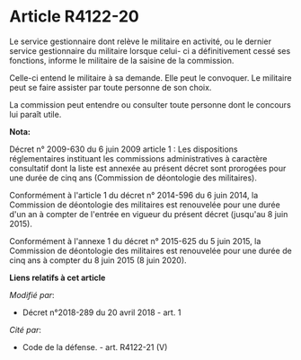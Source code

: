 # Article R4122-20

Le service gestionnaire dont relève le militaire en activité, ou le dernier service gestionnaire du militaire lorsque celui-
ci a définitivement cessé ses fonctions, informe le militaire de la saisine de la commission.

Celle-ci entend le militaire à sa demande. Elle peut le convoquer. Le militaire peut se faire assister par toute personne de
son choix.

La commission peut entendre ou consulter toute personne dont le concours lui paraît utile.

**Nota:**

Décret n° 2009-630 du 6 juin 2009 article 1 : Les dispositions réglementaires instituant les commissions administratives à
caractère consultatif dont la liste est annexée au présent décret sont prorogées pour une durée de cinq ans (Commission de
déontologie des militaires).

Conformément à l'article 1 du décret n° 2014-596 du 6 juin 2014, la Commission de déontologie des militaires est renouvelée
pour une durée d'un an à compter de l'entrée en vigueur du présent décret (jusqu'au 8 juin 2015).

Conformément à l'annexe 1 du décret n° 2015-625 du 5 juin 2015, la Commission de déontologie des militaires est renouvelée
pour une durée de cinq ans à compter du 8 juin 2015 (8 juin 2020).

**Liens relatifs à cet article**

_Modifié par_:

  - Décret n°2018-289 du 20 avril 2018 - art. 1

_Cité par_:

  - Code de la défense. - art. R4122-21 (V)
